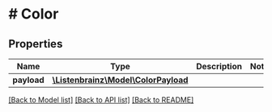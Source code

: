 # # Color

## Properties

Name | Type | Description | Notes
------------ | ------------- | ------------- | -------------
**payload** | [**\Listenbrainz\Model\ColorPayload**](ColorPayload.md) |  |

[[Back to Model list]](../../README.md#models) [[Back to API list]](../../README.md#endpoints) [[Back to README]](../../README.md)
